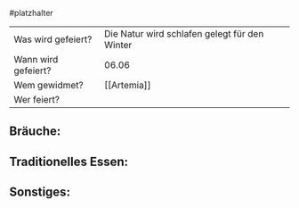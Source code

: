 #platzhalter 

|                     |                                               |
| ------------------- | --------------------------------------------- |
| Was wird gefeiert?  | Die Natur wird schlafen gelegt für den Winter |
| Wann wird gefeiert? | 06.06                                         |
| Wem gewidmet?       | [[Artemia]]                                   |
| Wer feiert?         |                                               |
## Bräuche:
## Traditionelles Essen:
## Sonstiges: